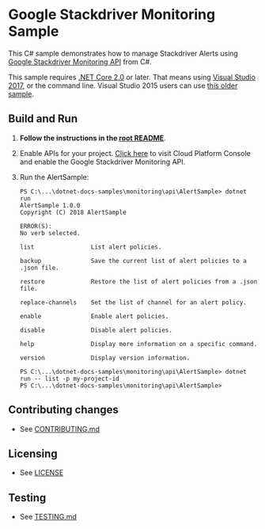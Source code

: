 # Google Stackdriver Monitoring Sample

This C# sample demonstrates how to manage Stackdriver Alerts using
[Google Stackdriver Monitoring API](https://cloud.google.com/monitoring/alerts/using-alerting-api) from C#.

This sample requires [.NET Core 2.0](
    https://www.microsoft.com/net/core) or later.  That means using
[Visual Studio 2017](
    https://www.visualstudio.com/), or the command line.  Visual Studio 2015 users
can use [this older sample](
    https://github.com/GoogleCloudPlatform/dotnet-docs-samples/tree/vs2015/monitoring/api).

## Build and Run

1.  **Follow the instructions in the [root README](../../../README.md)**.

4.  Enable APIs for your project.
    [Click here](https://console.cloud.google.com/flows/enableapi?apiid=monitoring.googleapis.com&showconfirmation=true)
    to visit Cloud Platform Console and enable the Google Stackdriver Monitoring API.


11. Run the AlertSample:
    ```
    PS C:\...\dotnet-docs-samples\monitoring\api\AlertSample> dotnet run
    AlertSample 1.0.0
    Copyright (C) 2018 AlertSample

    ERROR(S):
    No verb selected.

    list                List alert policies.

    backup              Save the current list of alert policies to a .json file.

    restore             Restore the list of alert policies from a .json file.

    replace-channels    Set the list of channel for an alert policy.

    enable              Enable alert policies.

    disable             Disable alert policies.

    help                Display more information on a specific command.

    version             Display version information.

    PS C:\...\dotnet-docs-samples\monitoring\api\AlertSample> dotnet run -- list -p my-project-id
    PS C:\...\dotnet-docs-samples\monitoring\api\AlertSample>
    ```

## Contributing changes

* See [CONTRIBUTING.md](../../../CONTRIBUTING.md)

## Licensing

* See [LICENSE](../../../LICENSE)

## Testing

* See [TESTING.md](../../../TESTING.md)
